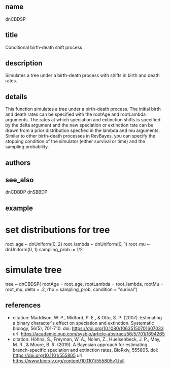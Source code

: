 ## name
dnCBDSP
## title
Conditional birth-death shift process
## description
Simulates a tree under a birth-death process with shifts in birth and death rates.
## details
This function simulates a tree under a birth-death process. The initial 
birth and death rates can be specified with the rootAge and rootLambda arguments.
The rates at which speciation and extinction shifts is specified by the delta
argument and the new speciation or extinction rate can be drawn from a prior distribution
specfied in the lambda and mu arguments. 
Similar to other birth-death processes in RevBayes, you can specify the stopping condition
of the simulator (either survival or time) and the sampling probability.
## authors
## see_also
dnCDBDP
dnSBBDP
## example
# set distributions for tree
root_age ~ dnUniform(0, 2)
root_lambda ~ dnUniform(0, 1)
root_mu ~ dnUniform(0, 1)
sampling_prob := 1/2
# simulate tree
tree ~ dnCBDSP( rootAge           = root_age,
                rootLambda        = root_lambda,
                rootMu            = root_mu,
                delta             = .2,
                rho               = sampling_prob,
                condition         = "surival")
## references
- citation: Maddison, W. P., Midford, P. E., & Otto, S. P. (2007). Estimating a binary character's effect on speciation and extinction. Systematic biology, 56(5), 701-710.
  doi: https://doi.org/10.1080/10635150701607033
  url: https://academic.oup.com/sysbio/article-abstract/56/5/701/1694265
- citation: Höhna, S., Freyman, W. A., Nolen, Z., Huelsenbeck, J. P., May, M. R., & Moore, B. R. (2019). A Bayesian approach for estimating branch-specific speciation and extinction rates. BioRxiv, 555805.
  doi: https://doi.org/10.1101/555805
  url: https://www.biorxiv.org/content/10.1101/555805v1.full
